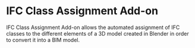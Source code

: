 # IFC Class Assignment Add-on
IFC Class Assignment Add-on allows the automated assignment of IFC classes to the different elements of a 3D model created in Blender in order to convert it into a BIM model.
